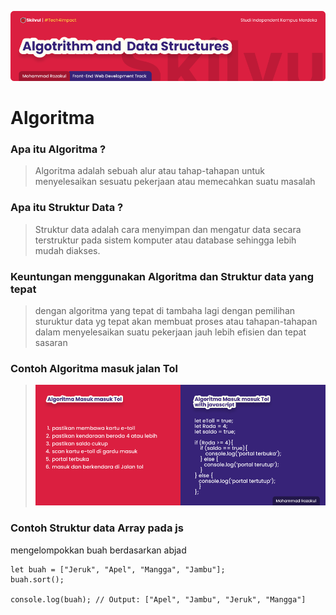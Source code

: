 ![Image Banner!](../assets/algoritma-banner.png "Algoritma dan Struktur Data")
# **Algoritma**
### Apa itu Algoritma ?
> Algoritma adalah sebuah alur atau tahap-tahapan untuk menyelesaikan sesuatu pekerjaan atau memecahkan suatu masalah

### Apa itu Struktur Data ?
> Struktur data adalah cara menyimpan dan mengatur data secara terstruktur pada sistem komputer atau database sehingga lebih mudah diakses. 

### Keuntungan menggunakan Algoritma dan Struktur data yang tepat 
> dengan algoritma yang tepat di tambaha lagi dengan pemilihan sturuktur data yg tepat akan membuat proses atau tahapan-tahapan dalam menyelesaikan suatu pekerjaan jauh lebih efisien dan tepat sasaran

### Contoh Algoritma masuk jalan Tol
> ![Image Banner!](../assets/algoritma-js.png "Algoritma dan Struktur Data")

### Contoh Struktur data Array pada js
mengelompokkan buah berdasarkan abjad
```
let buah = ["Jeruk", "Apel", "Mangga", "Jambu"];
buah.sort();

console.log(buah); // Output: ["Apel", "Jambu", "Jeruk", "Mangga"]
```